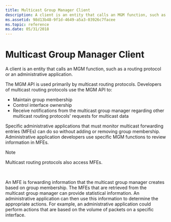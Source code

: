 ```yaml
---
title: Multicast Group Manager Client
description: A client is an entity that calls an MGM function, such as a routing protocol or an administrative application.
ms.assetid: 98d13b48-9f1d-4649-a5a3-03926c7facee
ms.topic: reference
ms.date: 05/31/2018
---
```


# Multicast Group Manager Client

A client is an entity that calls an MGM function, such as a routing protocol or an administrative application.

The MGM API is used primarily by multicast routing protocols. Developers of multicast routing protocols use the MGM API to:

-   Maintain group membership
-   Control interface ownership
-   Receive notifications from the multicast group manager regarding other multicast routing protocols' requests for multicast data

Specific administrative applications that must monitor multicast forwarding entries (MFEs) can do so without adding or removing group membership. Administrative application developers use specific MGM functions to review information in MFEs.

> [!Note]  
> Multicast routing protocols also access MFEs.

 

An MFE is forwarding information that the multicast group manager creates based on group membership. The MFEs that are retrieved from the multicast group manager can provide statistical information. An administrative application can then use this information to determine the appropriate actions. For example, an administrative application could perform actions that are based on the volume of packets on a specific interface.

 

 




